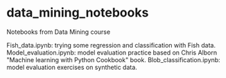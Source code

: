 # data_mining_notebooks
Notebooks from Data Mining course

Fish_data.ipynb: trying some regression and classification with Fish data.
Model_evaluation.ipynb: model evaluation practice based on Chris Alborn "Machine learning with Python Cookbook" book.
Blob_classification.ipynb: model evaluation exercises on synthetic data. 
